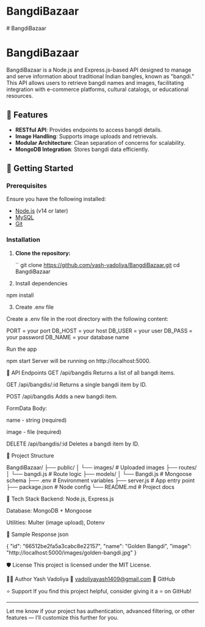 # BangdiBazaar
﻿# BangdiBazaar

# BangdiBazaar

BangdiBazaar is a Node.js and Express.js-based API designed to manage and serve information about traditional Indian bangles, known as "bangdi." This API allows users to retrieve bangdi names and images, facilitating integration with e-commerce platforms, cultural catalogs, or educational resources.

## 🌟 Features

- **RESTful API**: Provides endpoints to access bangdi details.
- **Image Handling**: Supports image uploads and retrievals.
- **Modular Architecture**: Clean separation of concerns for scalability.
- **MongoDB Integration**: Stores bangdi data efficiently.

## 🚀 Getting Started

### Prerequisites

Ensure you have the following installed:

- [Node.js](https://nodejs.org/) (v14 or later)
- [MySQL](https://www.mysql.com/)
- [Git](https://git-scm.com/)

### Installation

1. **Clone the repository:**

   ``
   git clone https://github.com/yash-vadoliya/BangdiBazaar.git
   cd BangdiBazaar

2. Install dependencies


npm install

3. Create .env file

Create a .env file in the root directory with the following content:

PORT = your port
DB_HOST = your host
DB_USER = your user
DB_PASS = your password
DB_NAME = your database name
<!-- Replace the Mongo URI with your actual database connection string if hosted remotely. -->

Run the app


npm start
Server will be running on http://localhost:5000.

🧾 API Endpoints
GET /api/bangdis
Returns a list of all bangdi items.

GET /api/bangdis/:id
Returns a single bangdi item by ID.

POST /api/bangdis
Adds a new bangdi item.

FormData Body:

name - string (required)

image - file (required)

DELETE /api/bangdis/:id
Deletes a bangdi item by ID.

📁 Project Structure

BangdiBazaar/
├── public/
│   └── images/          # Uploaded images
├── routes/
│   └── bangdi.js        # Route logic
├── models/
│   └── Bangdi.js        # Mongoose schema
├── .env                 # Environment variables
├── server.js            # App entry point
├── package.json         # Node config
└── README.md            # Project docs


🧰 Tech Stack
Backend: Node.js, Express.js

Database: MongoDB + Mongoose

Utilities: Multer (image upload), Dotenv

📸 Sample Response
json

{
  "id": "66512be2fa5a3cabc8e22157",
  "name": "Golden Bangdi",
  "image": "http://localhost:5000/images/golden-bangdi.jpg"
}

🛡️ License
This project is licensed under the MIT License.

🙋‍♂️ Author
Yash Vadoliya
📧 vadoliyayash1409@gmail.com
🔗 GitHub

⭐️ Support
If you find this project helpful, consider giving it a ⭐️ on GitHub!


---

Let me know if your project has authentication, advanced filtering, or other features — I’ll customize this further for you.

